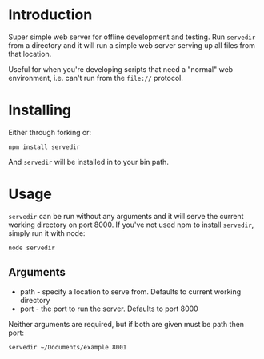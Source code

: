 # Introduction

Super simple web server for offline development and testing. Run `servedir` from a directory and it will run a simple web server serving up all files from that location.

Useful for when you're developing scripts that need a "normal" web environment, i.e. can't run from the `file://` protocol. 

# Installing

Either through forking or:

    npm install servedir

And `servedir` will be installed in to your bin path.

# Usage

`servedir` can be run without any arguments and it will serve the current working directory on port 8000.  If you've not used npm to install `servedir`, simply run it with node:

    node servedir

## Arguments

* path - specify a location to serve from. Defaults to current working directory
* port - the port to run the server. Defaults to port 8000

Neither arguments are required, but if both are given must be path then port:

    servedir ~/Documents/example 8001

